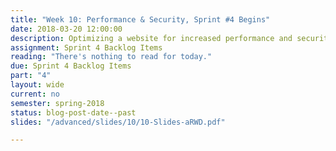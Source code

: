 ```yaml
---
title: "Week 10: Performance & Security, Sprint #4 Begins"
date: 2018-03-20 12:00:00
description: Optimizing a website for increased performance and security, using JavaScript for increased interactivity, Begin Sprint 4, Sprint Planning 4
assignment: Sprint 4 Backlog Items
reading: "There's nothing to read for today."
due: Sprint 4 Backlog Items
part: "4"
layout: wide
current: no
semester: spring-2018
status: blog-post-date--past
slides: "/advanced/slides/10/10-Slides-aRWD.pdf"

---
```

